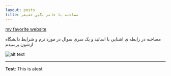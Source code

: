 ```yaml
---
layout: posts
title: مصاحبه با خانم نگین حقیقی
---
```



[my favorite website](http://www.google.com)

مصاحبه در رابطه ی اشنایی با اساتید و یک سری سوال در مورد ترم و شرایط دانشگاه ازشون پرسیدم



![alt text](../assets/images/grouppic.jpg "Team Picture")

---
**Test**: This is atest

